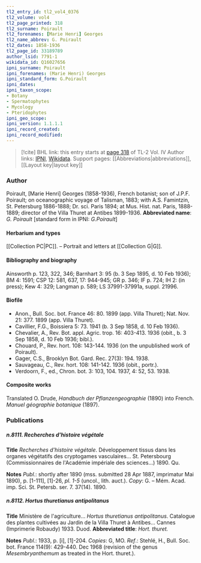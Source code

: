 ```yaml
---
tl2_entry_id: tl2_vol4_0376
tl2_volume: vol4
tl2_page_printed: 318
tl2_surname: Poirault
tl2_forenames: [Marie Henri] Georges
tl2_name_abbrev: G. Poirault
tl2_dates: 1858-1936
tl2_page_id: 33189789
author_lsid: 7791-1
wikidata_id: Q16027656
ipni_surname: Poirault
ipni_forenames: (Marie Henri) Georges
ipni_standard_form: G.Poirault
ipni_dates: 
ipni_taxon_scope: 
- Botany
- Spermatophytes
- Mycology
- Pteridophytes
ipni_geo_scope: 
ipni_version: 1.1.1.1
ipni_record_created: 
ipni_record_modified:
---
```


> [!cite] BHL link: this entry starts at [page 318](https://www.biodiversitylibrary.org/page/33189789) of TL-2 Vol. IV
> Author links: [IPNI](https://www.ipni.org/a/7791-1), [Wikidata](https://www.wikidata.org/wiki/Q16027656). Support pages: [[Abbreviations|abbreviations]], [[Layout key|layout key]]

### Author

Poirault, \[Marie Henri\] Georges (1858-1936), French botanist; son of J.P.F. Poirault; on oceanographic voyage of Talisman, 1883; with A.S. Famintzin, St. Petersburg 1886-1888; Dr. sci. Paris 1894; at Mus. Hist. nat. Paris, 1888-1889; director of the Villa Thuret at Antibes 1899-1936. 
**Abbreviated name**: *G. Poirault* \[standard form in IPNI: *G.Poirault*\]

#### Herbarium and types

[[Collection PC|PC]]. – Portrait and letters at [[Collection G|G]].

#### Bibliography and biography

Ainsworth p. 123, 322, 346; Barnhart 3: 95 (b. 3 Sep 1895, d. 10 Feb 1936); BM 4: 1591; CSP 12: 581, 637, 17: 944-945; GR p. 346; IF p. 724; IH 2: (in press); Kew 4: 329; Langman p. 589; LS 37991-37991a, suppl. 21996.

#### Biofile

- Anon., Bull. Soc. bot. France 46: 80. 1899 (app. Villa Thuret); Nat. Nov. 21: 377. 1899 (app. Villa Thuret).
- Cavillier, F.G., Boissiera 5: 73. 1941 (b. 3 Sep 1858, d. 10 Feb 1936).
- Chevalier, A., Rev. Bot. appl. Agric. trop. 16: 403-413. 1936 (obit., b. 3 Sep 1858, d. 10 Feb 1936; bibl.).
- Chouard, P., Rev. hort. 108: 143-144. 1936 (on the unpublished work of Poirault).
- Gager, C.S., Brooklyn Bot. Gard. Rec. 27(3): 194. 1938.
- Sauvageau, C., Rev. hort. 108: 141-142. 1936 (obit., portr.).
- Verdoorn, F., ed., Chron. bot. 3: 103, 104. 1937, 4: 52, 53. 1938.

#### Composite works

Translated O. Drude, *Handbuch der Pflanzengeographie* (1890) into French. *Manuel géographie botanique* (1897).

### Publications

##### n.8111. Recherches d'histoire végétale

**Title**
*Recherches d'histoire végétale*. Développement tissus dans les organes végétatifs des cryptogames vasculaires... St. Petersbourg (Commissionnaires de l'Académie impériale des sciences...) 1890. Qu.

**Notes**
*Publ*.: shortly after 1890 (mss. submitted 28 Apr 1887, imprimatur Mai 1890), p. \[1-111\], \[1\]-26, *pl. 1-5* (uncol., lith. auct.). *Copy*: G. – Mém. Acad. imp. Sci. St. Petersb. ser. 7. 37(14). 1890.

##### n.8112. Hortus thuretianus antipolitanus

**Title**
Ministère de l'agriculture... *Hortus thuretianus antipolitanus*. Catalogue des plantes cultivées au Jardin de la Villa Thuret à Antibes... Cannes (Imprimerie Robaudy) 1933. Duod.
**Abbreviated title**: *Hort. thuret.*

**Notes**
*Publ*.: 1933, p. \[i\], \[1\]-204. *Copies*: G, MO.
*Ref*.: Stehlé, H., Bull. Soc. bot. France 114(9): 429-440. Dec 1968 (revision of the genus *Mesembryanthemum* as treated in the Hort. thuret.).

